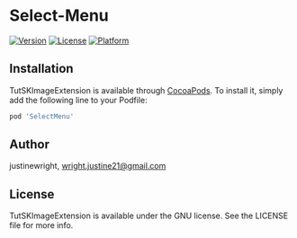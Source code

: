 # Select-Menu
[![Version](https://img.shields.io/cocoapods/v/SelectMenu.svg?style=flat)](https://cocoapods.org/pods/TutSKImageExtension)
[![License](https://img.shields.io/cocoapods/l/SelectMenu.svg?style=flat)](https://cocoapods.org/pods/TutSKImageExtension)
[![Platform](https://img.shields.io/cocoapods/p/SelectMenu.svg?style=flat)](https://cocoapods.org/pods/TutSKImageExtension)

## Installation

TutSKImageExtension is available through [CocoaPods](https://cocoapods.org). To install
it, simply add the following line to your Podfile:

```ruby
pod 'SelectMenu'
```

## Author

justinewright, wright.justine21@gmail.com

## License

TutSKImageExtension is available under the GNU license. See the LICENSE file for more info.
